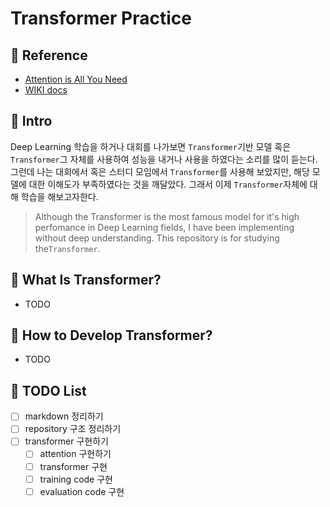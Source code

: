 # Transformer Practice   

## 🍮 Reference   
* [Attention is All You Need](https://arxiv.org/pdf/1706.03762.pdf)    
* [WIKI docs](https://wikidocs.net/31379)    

## 🍭 Intro   
  Deep Learning 학습을 하거나 대회를 나가보면 `Transformer`기반 모델 혹은 `Transformer`그 자체를 사용하여 성능을 내거나 사용을 하였다는 소리를 많이 듣는다. 그런데 나는 대회에서 혹은 스터디 모임에서 `Transformer`를 사용해 보았지만, 해당 모델에 대한 이해도가 부족하였다는 것을 깨달았다. 그래서 이제 `Transformer`자체에 대해 학습을 해보고자한다.   
 
> Although the Transformer is the most famous model for it's high perfomance in Deep Learning fields, I have been implementing without deep understanding. This repository is for studying the`Transformer`.  

## 🧁 What Is Transformer?   
* TODO

## 🍰 How to Develop Transformer?   
* TODO   

## 🥧 TODO List   
- [ ] markdown 정리하기   
- [ ] repository 구조 정리하기   
- [ ] transformer 구현하기    
	- [ ] attention 구현하기   
	- [ ] transformer 구현   
	- [ ] training code 구현   
	- [ ] evaluation code 구현   

